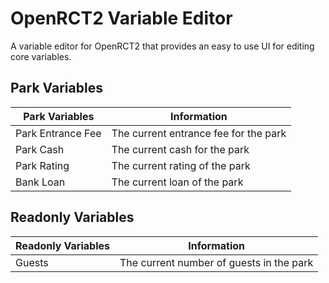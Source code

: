 # OpenRCT2 Variable Editor

A variable editor for OpenRCT2 that provides an easy to use UI for editing core variables.

## Park Variables

| Park Variables    | Information                           |
| ----------------- | ------------------------------------- |
| Park Entrance Fee | The current entrance fee for the park |
| Park Cash         | The current cash for the park         |
| Park Rating       | The current rating of the park        |
| Bank Loan         | The current loan of the park          |

## Readonly Variables

| Readonly Variables | Information                              |
| ------------------ | ---------------------------------------- |
| Guests             | The current number of guests in the park |
